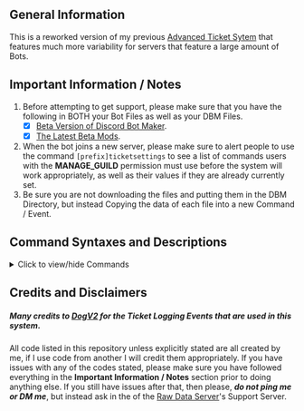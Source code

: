 ## General Information    
This is a reworked version of my previous [Advanced Ticket Sytem](https://github.com/zachdoug24/dbm-projects/tree/adv_ticket_sys) that features much more variability for servers that feature a large amount of Bots.

## Important Information / Notes    

1. Before attempting to get support, please make sure that you have the following in BOTH your Bot Files as well as your DBM Files.
    - [x] [Beta Version of Discord Bot Maker](https://dbotmaker.io/forums/threads/how-to-join-the-beta-version-for-newbies-and-more.63/).
    - [x] [The Latest Beta Mods](https://github.com/Discord-Bot-Maker-Mods/DBM-Mods/tree/beta).
2. When the bot joins a new server, please make sure to alert people to use the command `[prefix]ticketsettings` to see a list of commands users with the **MANAGE_GUILD** permission must use before the system will work appropriately, as well as their values if they are already currently set.    
3. Be sure you are not downloading the files and putting them in the DBM Directory, but instead Copying the data of each file into a new Command / Event.

## Command Syntaxes and Descriptions    
<details>
  <summary>Click to view/hide Commands</summary>
  <p>
<!--  -->
    
- **Creating a New Ticket**    
  _These commands will allow you to create a new ticket, either with no reason specified or with whatever you specify._    
  `newticket`, `new`, `createticket`, `newticket <reason>`, `new <reason>`, `createticket <reason>`    
- **Closing a Ticket** (For users with full ticket permissions)    
  _These commands must be run by users who have full permissions in the specific ticket channel this command is run in and will close the ticket after 15 minutes of no activity._    
  `closeticket`, `close`, `closeticket <reason>`, `close <reason>`    
- **Forceclosing a Ticket** (For the roles specified as support and managers)    
  _These commands will instantly close the ticket channel it is used in._    
  `forcecloseticket`, `forceclose`, `fclose`, `forcecloseticket <reason>`, `forceclose <reason>`, `fclose <reason>`    
- **Adding a User to a Ticket** (Can only done by users with full ticket permissions)    
  _This command will add a user to the ticket, either with full permissions which will enable them to do what the original creator could do, or with normal permissions which will only enable viewing and speaking in the channel. By default it adds them with normal permissions._    
  `adduser <@user>`, `adduser <@user> normal`, `adduser <@user> full`
- **Elevating the Ticket to Management Only** (For the roles specified as support and managers)    
  _This command will cause users in the designated support team role to be unable to view the ticket anymore, thus making it for management only._    
  `elevateticket`, `eticket`    
- **Claiming a Ticket** (For the roles specified as support and managers)    
  _This command will 'claim' a ticket, meaning that it is notifying the user that the member who ran the command will be the one primarily helping you with your issue. This still allows users with the support and manager roles to see and assist, however._    
  `claimticket`, `cticket`    
- **Setting the Tickets Category** (Only for users with "MANAGE_GUILD" permissions)    
  _This will setup the category that tickets are sent to once created. This MUST be a category ID and it must be valid, else everything will break._    
  `setticketcategoryid <Category ID>`, `settcatid <Category ID>`    
- **Setting the Ticket Log** (Only for users with "MANAGE_GUILD" permissions)    
  _This will set the channel that ticket creations, deletions and updates will be logged to._    
  `setticketlog <#channel-name>`, `settlog <#channel-name>`    
- **Setting the Post-Ticket Log File Log** (Only for users with "MANAGE_GUILD" permissions)    
  _This sets which channel that closed ticket logs are sent to. This channel should be private, as it could contain personal information of the user. If the parameter is blank, it will disable this feature._    
  `setticketfilelog`, `settfilelog`, `setticketfilelog <#channel-name>`, `settfilelog <#channel-name>`    
- **Setting the Ticket Manager Role** (Only for users with "MANAGE_GUILD" permissions)    
  _This command sets the role that will act as a manager and oversee the support role._    
  `setticketmanager <Role Name>`, `settmanager <Role Name>`
- **Setting the Ticket Support Role** (Only for users with "MANAGE_GUILD" permissions)    
  _This command sets the role that will act as the support team and assist users within the tickets._    
  `setticketsupport <Role Name>`, `settsupport <Role Name>`    
</p></details>
</p></details>

## Credits and Disclaimers
##### Many credits to [DogV2](https://github.com/DogV2/) for the Ticket Logging Events that are used in this system.    
All code listed in this repository unless explicitly stated are all created by me, if I use code from another I will credit them appropriately. If you have issues with any of the codes stated, please make sure you have followed everything in the **Important Information / Notes** section prior to doing anything else. If you still have issues after that, then please, ***do not ping me or DM me***, but instead ask in the of the [Raw Data Server](https://discord.gg/RyNZ8xB)'s Support Server.
